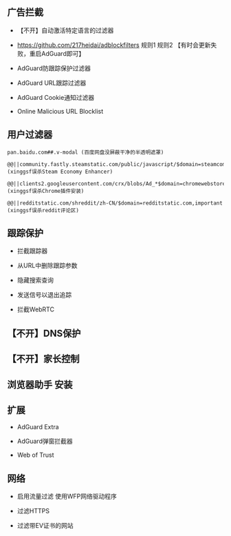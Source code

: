 
## 广告拦截

- 【不开】自动激活特定语言的过滤器

- https://github.com/217heidai/adblockfilters 规则1 规则2 【有时会更新失败，重启AdGuard即可】

- AdGuard防跟踪保护过滤器

- AdGuard URL跟踪过滤器

- AdGuard Cookie通知过滤器

- Online Malicious URL Blocklist

## 用户过滤器

```
pan.baidu.com##.v-modal (百度网盘没屏蔽干净的半透明遮罩)

@@||community.fastly.steamstatic.com/public/javascript/$domain=steamcommunity.com,important (xinggsf误杀Steam Economy Enhancer)

@@||clients2.googleusercontent.com/crx/blobs/Ad_*$domain=chromewebstore.google.com,important (xinggsf误杀Chrome插件安装)

@@||redditstatic.com/shreddit/zh-CN/$domain=redditstatic.com,important (xinggsf误杀reddit评论区)
```

## 跟踪保护

- 拦截跟踪器

- 从URL中删除跟踪参数

- 隐藏搜索查询

- 发送信号以退出追踪

- 拦截WebRTC

## 【不开】DNS保护

## 【不开】家长控制

## 浏览器助手 安装

## 扩展

- AdGuard Extra

- AdGuard弹窗拦截器

- Web of Trust

## 网络

- 启用流量过滤 使用WFP网络驱动程序

- 过滤HTTPS

- 过滤带EV证书的网站
